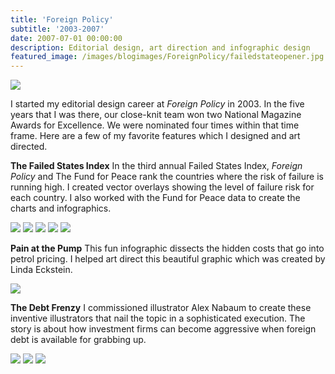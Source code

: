 ```yaml
---
title: 'Foreign Policy'
subtitle: '2003-2007'
date: 2007-07-01 00:00:00
description: Editorial design, art direction and infographic design
featured_image: /images/blogimages/ForeignPolicy/failedstateopener.jpg
---
```

![](/images/webselects/failedstatescover.jpg)

I started my editorial design career at *Foreign Policy* in 2003. In the five years that I was there, our close-knit team won two National Magazine Awards for Excellence. We were nominated four times within that time frame. Here are a few of my favorite features which I designed and art directed.

__The Failed States Index__
In the third annual Failed States Index, *Foreign Policy* and The Fund for Peace rank the countries where the risk of failure is running high. I created vector overlays showing the level of failure risk for each country. I also worked with the Fund for Peace data to create the charts and infographics.

<div class="gallery" data-columns="3">
	<img src="/images/blogimages/ForeignPolicy/failedstateopener.jpg">
	<img src="/images/blogimages/ForeignPolicy/failedstates2.jpg">
	<img src="/images/blogimages/ForeignPolicy/failedstates3.jpg">
	<img src="/images/blogimages/ForeignPolicy/failedstates4.jpg">
	<img src="/images/blogimages/ForeignPolicy/failedstates5.jpg">
</div>

__Pain at the Pump__
This fun infographic dissects the hidden costs that go into petrol pricing. I helped art direct this beautiful graphic which was created by Linda Eckstein.

![](/images/blogimages/ForeignPolicy/painatthepump.jpg)

__The Debt Frenzy__
I commissioned illustrator Alex Nabaum to create these inventive illustrators that nail the topic in a sophisticated execution. The story is about how investment firms can become aggressive when foreign debt is available for grabbing up.

<div class="gallery" data-columns="3">
	<img src="/images/blogimages/ForeignPolicy/debtfrenzy1.jpg">
	<img src="/images/blogimages/ForeignPolicy/debtfrenzy2.jpg">
	<img src="/images/blogimages/ForeignPolicy/debtfrenzy3.jpg">
	</div>
